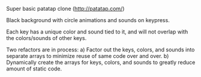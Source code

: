 Super basic patatap clone (http://patatap.com/)

Black background with circle animations and sounds on keypress.

Each key has a unique color and sound tied to it, and will not overlap with the colors/sounds of other keys.

Two refactors are in process: a) Factor out the keys, colors, and sounds into separate arrays to minimize reuse of same code over and over. b) Dynamically create the arrays for keys, colors, and sounds to greatly reduce amount of static code.
